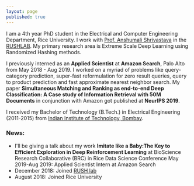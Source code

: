 ```yaml
---
layout: page
published: true
---
```


I am a 4th year PhD student in the Electrical and Computer Engineering Department, Rice University. I work with [Prof. Anshumali Shrivastava](https://www.cs.rice.edu/~as143/) in the [RUSHLAB](https://rushlab.blogs.rice.edu/). My primary research area is Extreme Scale Deep Learning using Randomized Hashing methods.

I previously interned as an **Applied Scientist** at **Amazon Search**, Palo Alto from May 2018 - Aug 2019. I worked on a myriad of problems like query-category prediction, super-fast reformulation for zero result queries, query to product prediction and fast approximate nearest neighbor search. My paper **Simultaneous Matching and Ranking as end-to-end Deep Classification: A Case study of Information Retrieval with 50M Documents** in conjunction with Amazon got published at **NeurIPS 2019**. 

I received my Bachelor of Technology (B.Tech.) in Electrical Engineering (2011-2015) from [Indian Institute of Technology, Bombay](http://www.iitb.ac.in).

### News:
* I'll be giving a talk about my work **Imitate like a Baby:The Key to Efficient Exploration in Deep Reinforcement Learning** at BioScience Research Collaborative (BRC) in Rice Data Science Conference May 2019-Aug 2019: Applied Scientist Intern at Amazon Search
* December 2018: Joined [RUSH lab](http://rushlab.blogs.rice.edu/)
* August 2018: Joined Rice University 

